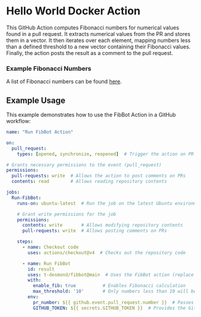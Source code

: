 # Hello World Docker Action

This GitHub Action computes Fibonacci numbers for numerical values found in a pull request. It extracts numerical values from the PR and stores them in a vector. It then iterates over each element, mapping numbers less than a defined threshold to a new vector containing their Fibonacci values. Finally, the action posts the result as a comment to the pull request.

### Example Fibonacci Numbers

A list of Fibonacci numbers can be found [here](https://planetmath.org/listoffibonaccinumbers).

## Example Usage

This example demonstrates how to use the FibBot Action in a GitHub workflow:

```yaml
name: "Run FibBot Action"

on:
  pull_request:
    types: [opened, synchronize, reopened]  # Trigger the action on PR events

# Grants necessary permissions to the event (pull_request)
permissions:
  pull-requests: write  # Allows the action to post comments on PRs
  contents: read        # Allows reading repository contents

jobs:
  Run-FibBot:
    runs-on: ubuntu-latest  # Run the job on the latest Ubuntu environment

    # Grant write permissions for the job
    permissions:
      contents: write       # Allows modifying repository contents
      pull-requests: write  # Allows posting comments on PRs

    steps:
      - name: Checkout code
        uses: actions/checkout@v4  # Checks out the repository code

      - name: Run FibBot
        id: result
        uses: t-desmond/fibbot@main  # Uses the FibBot action (replace with the correct version/tag)
        with:
          enable_fib: true          # Enables Fibonacci calculation
          max_threshold: '10'       # Only numbers less than 10 will be processed
        env:
          pr_number: ${{ github.event.pull_request.number }}  # Passes the PR number as an environment variable
          GITHUB_TOKEN: ${{ secrets.GITHUB_TOKEN }}  # Provides the GitHub token to post comments
```
